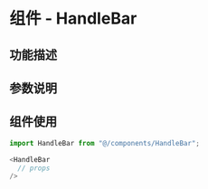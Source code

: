 # 组件 - HandleBar

## 功能描述

## 参数说明

## 组件使用

```javascript
import HandleBar from "@/components/HandleBar";

<HandleBar
  // props
/>
```